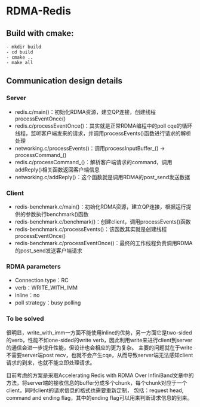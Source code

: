 # RDMA-Redis

## Build with cmake: ##

    - mkdir build
    - cd build
    - cmake ..  
    - make all

## Communication design details ##

### Server ###

* redis.c/main()：初始化RDMA资源，建立QP连接，创建线程processEventOnce()
* redis.c/processEventOnce()：其实就是正常RDMA编程中的poll cqe的循环线程，监听客户端发来的请求，并调用processEvents()函数进行请求的解析处理
* networking.c/processEvents()：调用processInputBuffer_() -> processCommand_()
* redis.c/processCommand_()：解析客户端请求的command，调用addReply()相关函数返回客户端信息
* networking.c/addReply()：这个函数就是调用RDMA的post_send发送数据

### Client ###

* redis-benchmark.c/main()：初始化RDMA资源，建立QP连接，根据运行提供的参数执行benchmark()函数
* redis-benchmark.c/benchmark()：创建client，调用processEvents()函数
* redis-benchmark.c/processEvents()：该函数其实就是创建线程processEventOnce()
* redis-benchmark.c/processEventOnce()：最终的工作线程负责调用RDMA的post_send发送客户端请求

### RDMA parameters ###

* Connection type：RC
* verb：WRITE_WITH_IMM
* inline：no
* poll strategy：busy polling


### To be solved ###

很明显，write_with_imm一方面不能使用inline的优势，另一方面它是two-sided的verb，性能不如one-sided的write verb，因此利用write来进行client到server的通信会进一步提升性能，但设计也会相应的更为复杂。
主要的问题就在于write不需要server端post recv，也就不会产生cqe，从而导致server端无法感知client请求的到来，也就不能立即处理请求。

目前考虑的方案是采取Accelerating Redis with RDMA Over InfiniBand文章中的方法，将server端的接收信息的buffer分成多个chunk，每个chunk对应于一个client，同时client的请求信息的格式也需要重新定制，
包括：request head, command and ending flag，其中的ending flag可以用来判断请求信息的到来。

